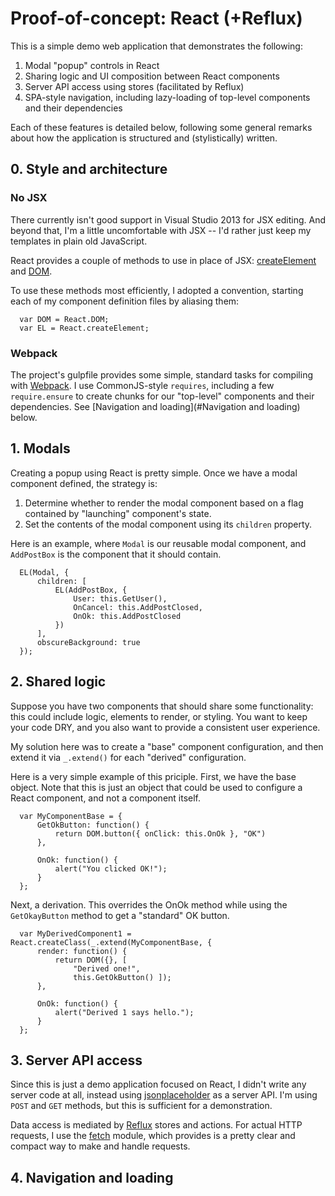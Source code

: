 # Proof-of-concept: React (+Reflux)

This is a simple demo web application that demonstrates the following:

1.  Modal "popup" controls in React
2.  Sharing logic and UI composition between React components
3.  Server API access using stores (facilitated by Reflux)
4.  SPA-style navigation, including lazy-loading of top-level components and 
their dependencies

Each of these features is detailed below, following some general remarks about
how the application is structured and (stylistically) written.

## 0. Style and architecture

### No JSX

There currently isn't good support in Visual Studio 2013 for JSX editing.  And 
beyond that, I'm a little uncomfortable with JSX -- I'd rather just keep my 
templates in plain old JavaScript.

React provides a couple of methods to use in place of JSX: 
[createElement](http://facebook.github.io/react/docs/top-level-api.html#react.createelement)
and [DOM](http://facebook.github.io/react/docs/top-level-api.html#react.dom). 

To use these methods most efficiently, I adopted a convention, starting each of
my component definition files by aliasing them:

      var DOM = React.DOM;
      var EL = React.createElement;

### Webpack

The project's gulpfile provides some simple, standard tasks for compiling with 
[Webpack](http://webpack.github.io/).  I use CommonJS-style ``requires``, 
including a few ``require.ensure`` to create chunks for our "top-level" 
components and their dependencies.  See 
[Navigation and loading](#Navigation and loading) below.

## 1. Modals

Creating a popup using React is pretty simple.  Once we have a modal component
defined, the strategy is:

1. Determine whether to render the modal component based on a flag contained by
"launching" component's state.
2. Set the contents of the modal component using its ``children`` property.

Here is an example, where ``Modal`` is our reusable modal component, and 
``AddPostBox`` is the component that it should contain.

      EL(Modal, {
          children: [
              EL(AddPostBox, {
                  User: this.GetUser(),
                  OnCancel: this.AddPostClosed,
                  OnOk: this.AddPostClosed
              })
          ],
          obscureBackground: true
      });

## 2. Shared logic

Suppose you have two components that should share some functionality: this 
could include logic, elements to render, or styling.  You want to keep your 
code DRY, and you also want to provide a consistent user experience.

My solution here was to create a "base" component configuration, and then extend
it via ``_.extend()`` for each "derived" configuration.  

Here is a very simple example of this priciple. First, we have the base object.
Note that this is just an object that could be used to configure a React 
component, and not a component itself.

      var MyComponentBase = {
          GetOkButton: function() {
              return DOM.button({ onClick: this.OnOk }, "OK")
          },
    
          OnOk: function() {
              alert("You clicked OK!");
          }
      };

Next, a derivation.  This overrides the OnOk method while using the 
``GetOkayButton`` method to get a "standard" OK button.

      var MyDerivedComponent1 = React.createClass(_.extend(MyComponentBase, {
          render: function() {
              return DOM({}, [ 
                  "Derived one!",
                  this.GetOkButton() ]);
          },
    
          OnOk: function() {
              alert("Derived 1 says hello.");
          }
      };

## 3. Server API access

Since this is just a demo application focused on React, I didn't write any 
server code at all, instead using
[jsonplaceholder](http://jsonplaceholder.typicode.com/) as a server API.  I'm 
using ``POST`` and ``GET`` methods, but this is sufficient for a demonstration.

Data access is mediated by [Reflux](https://www.npmjs.com/package/reflux) stores 
and actions.  For actual HTTP requests, I use the 
[fetch](https://www.npmjs.com/package/whatwg-fetch) module, which provides is a 
pretty clear and compact way to make and handle requests.

## 4. Navigation and loading

